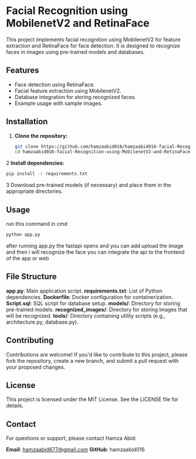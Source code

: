 # Facial Recognition using MobilenetV2 and RetinaFace

This project implements facial recognition using MobilenetV2 for feature extraction and RetinaFace for face detection. It is designed to recognize faces in images using pre-trained models and databases.

## Features

- Face detection using RetinaFace.
- Facial feature extraction using MobilenetV2.
- Database integration for storing recognized faces.
- Example usage with sample images.

## Installation

1. **Clone the repository:**
   ```bash
   git clone https://github.com/hamzaabid016/hamzaabid016-facial-Recognition-using-MobilenetV2-and-RetinaFace.git
   cd hamzaabid016-facial-Recognition-using-MobilenetV2-and-RetinaFace
   ```
2  **Install dependencies:**
   ```bash
   pip install -r requirements.txt
   ```


3   Download pre-trained models (if necessary) and place them in the appropriate directories.

## Usage
run this command in cmd
```bash
python app.py
```
after running app.py the fastapi opens and you can add upload the image and then i will recognize the face
you can integrate the api to the frontend of the app or web


## File Structure
**app.py**: Main application script.
**requirements.txt**: List of Python dependencies.
**Dockerfile**: Docker configuration for containerization.
**Script.sql**: SQL script for database setup.
**models/**: Directory for storing pre-trained models.
**recognized_images/**: Directory for storing images that will be recognized.
**tools/**: Directory containing utility scripts (e.g., architecture.py, database.py).


## Contributing
Contributions are welcome! If you'd like to contribute to this project, please fork the repository, create a new branch, and submit a pull request with your proposed changes.

## License
This project is licensed under the MIT License. See the LICENSE file for details.

## Contact
For questions or support, please contact Hamza Abid:

**Email**: hamzaabid677@gmail.com
**GitHub**: hamzaabid016





 
